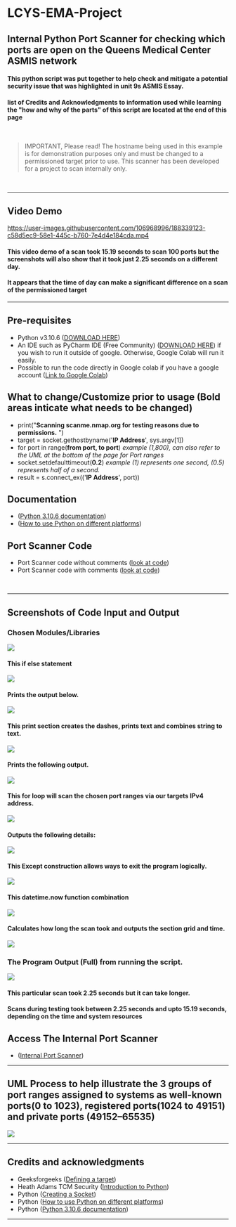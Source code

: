 # LCYS-EMA-Project
## Internal Python Port Scanner for checking which ports are open on the Queens Medical Center ASMIS network
#### This python script was put together to help check and mitigate a potential security issue that was highlighted in unit 9s ASMIS Essay.
#### list of Credits and Acknowledgments to information used while learning the "how and why of the parts" of this script are located at the end of this page  

<br/>

> IMPORTANT, Please read! The hostname being used in this example is for demonstration purposes only and must be changed to a permissioned target prior to use. This scanner has been developed for a project to scan internally only. 

<br/>

----

## Video Demo

https://user-images.githubusercontent.com/106968996/188339123-c58d5ec9-58e1-445c-b760-7e4d4e184cda.mp4

#### This video demo of a scan took 15.19 seconds to scan 100 ports but the screenshots will also show that it took just 2.25 seconds on a different day.
#### It appears that the time of day can make a significant difference on a scan of the permissioned target

----

## Pre-requisites
* Python v3.10.6 ([DOWNLOAD HERE](https://www.python.org/downloads/))
* An IDE such as PyCharm IDE (Free Community) ([DOWNLOAD HERE](https://www.jetbrains.com/pycharm/)) if you wish to run it outside of google. Otherwise, Google Colab will run it easily.
* Possible to run the code directly in Google colab if you have a google account ([Link to Google Colab](https://colab.research.google.com/notebook))

## What to change/Customize prior to usage (Bold areas inticate what needs to be changed)
* print("**Scanning scanme.nmap.org for testing reasons due to permissions.** ")
* target = socket.gethostbyname('**IP Address**', sys.argv[1]) 
* for port in range(**from port, to port**) *example (1,800), can also refer to the UML at the bottom of the page for Port ranges*
* socket.setdefaulttimeout(**0.2**) *example (1) represents one second, (0.5) represents half of a second.*
* result = s.connect_ex(('**IP Address**', port))

## Documentation

* ([Python 3.10.6 documentation](https://www.python.org/doc/))
* ([How to use Python on different platforms](https://docs.python.org/3/using/index.html))

## Port Scanner Code
* Port Scanner code without comments ([look at code](https://github.com/Jhines2022/LCYS-EMA-Project/blob/main/EMA_port_scanner.py))
* Port Scanner code with comments ([look at code](https://github.com/Jhines2022/LCYS-EMA-Project/blob/main/EMA_Port_Scanner(%2B-Comments).ipynb))

<br/>

----

## Screenshots of Code Input and Output


### Chosen Modules/Libraries

![](https://github.com/Jhines2022/LCYS-EMA-Project/blob/main/Folder%20of%20Scanner%20images/importSection.png)

#### This if else statement

![](https://github.com/Jhines2022/LCYS-EMA-Project/blob/main/Folder%20of%20Scanner%20images/ifLen.png)

#### Prints the output below.

![](https://github.com/Jhines2022/LCYS-EMA-Project/blob/main/Folder%20of%20Scanner%20images/invalidSyntaxOutput.png)

#### This print section creates the dashes, prints text and combines string to text.

![](https://github.com/Jhines2022/LCYS-EMA-Project/blob/main/Folder%20of%20Scanner%20images/printSection.png)

#### Prints the following output.

![](https://github.com/Jhines2022/LCYS-EMA-Project/blob/main/Folder%20of%20Scanner%20images/scanningTimeStartedOutput.png)

#### This for loop will scan the chosen port ranges via our targets IPv4 address.

![](https://github.com/Jhines2022/LCYS-EMA-Project/blob/main/Folder%20of%20Scanner%20images/tryForPort.png)

#### Outputs the following details:

![](https://github.com/Jhines2022/LCYS-EMA-Project/blob/main/Folder%20of%20Scanner%20images/portOpenReturnOutput.png)

#### This Except construction allows ways to exit the program logically.

![](https://github.com/Jhines2022/LCYS-EMA-Project/blob/main/Folder%20of%20Scanner%20images/except.png)

#### This datetime.now function combination

![](https://github.com/Jhines2022/LCYS-EMA-Project/blob/main/Folder%20of%20Scanner%20images/bettert1t2print.png)

#### Calculates how long the scan took and outputs the section grid and time.

![](https://github.com/Jhines2022/LCYS-EMA-Project/blob/main/Folder%20of%20Scanner%20images/TimeToCompleteOutput.png)

### The Program Output (Full) from running the script.

![](https://github.com/Jhines2022/LCYS-EMA-Project/blob/main/Folder%20of%20Scanner%20images/OUTPUTfull.png)

#### This particular scan took 2.25 seconds but it can take longer.
#### Scans during testing took between 2.25 seconds and upto 15.19 seconds, depending on the time and system resources 

## Access The Internal Port Scanner
*  ([Internal Port Scanner](https://github.com/Jhines2022/LCYS-EMA-Project/blob/main/EMA_port_scanner.py))

----

## UML Process to help illustrate the 3 groups of port ranges assigned to systems as well-known ports(0 to 1023), registered ports(1024 to 49151) and private ports (49152–65535) 

![](https://github.com/Jhines2022/LCYS-EMA-Project/blob/main/Folder%20of%20Scanner%20images/UMLforScanner.png)

----

## Credits and acknowledgments
*  Geeksforgeeks ([Defining a target](https://www.geeksforgeeks.org/port-scanner-using-python/?ref=gcse))
*  Heath Adams TCM Security ([Introduction to Python](https://academy.tcm-sec.com/))
*  Python ([Creating a Socket](https://docs.python.org/3/howto/sockets.html))
*  Python ([How to use Python on different platforms](https://docs.python.org/3/using/index.html))
*  Python ([Python 3.10.6 documentation](https://www.python.org/doc/))

----



